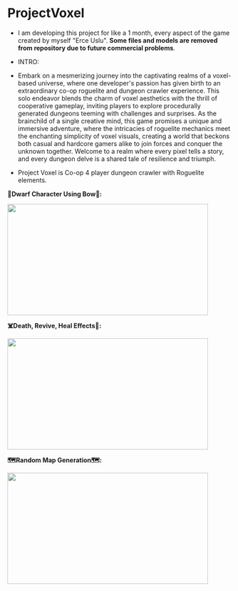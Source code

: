# ProjectVoxel

- I am developing this project for like a 1 month, every aspect of the game created by myself "Erce Uslu". **Some files and models are removed from repository due to future commercial problems**.

- INTRO:
  
- Embark on a mesmerizing journey into the captivating realms of a voxel-based universe, where one developer's passion has given birth to an extraordinary co-op roguelite and dungeon crawler experience. This solo endeavor blends the charm of voxel aesthetics with the thrill of cooperative gameplay, inviting players to explore procedurally generated dungeons teeming with challenges and surprises. As the brainchild of a single creative mind, this game promises a unique and immersive adventure, where the intricacies of roguelite mechanics meet the enchanting simplicity of voxel visuals, creating a world that beckons both casual and hardcore gamers alike to join forces and conquer the unknown together. Welcome to a realm where every pixel tells a story, and every dungeon delve is a shared tale of resilience and triumph.

- Project Voxel is Co-op 4 player dungeon crawler with Roguelite elements.

**🏹Dwarf Character Using Bow🏹:**

<img src="https://github.com/Erces/ProjectVoxel/assets/51009171/9c7dec2c-3e45-4fde-a5a3-8885996b19ff" width="450" height="250"/>

**☠️Death, Revive, Heal Effects🏥:**

<img src="https://github.com/Erces/ProjectVoxel/assets/51009171/d377ac0c-e403-46e3-9b0a-6dc87cb649e4" width="450" height="250"/>

**🗺️Random Map Generation🗺️:**

<img src="https://github.com/Erces/ProjectVoxel/assets/51009171/3fbe4a96-9435-41a5-885a-e14e5a0220ce" width="450" height="250"/>

